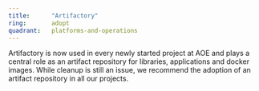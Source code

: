 ```yaml
---
title:      "Artifactory"
ring:       adopt
quadrant:   platforms-and-operations
---
```


Artifactory is now used in every newly started project at AOE and plays a central role as an artifact repository for libraries, applications and docker images. 
While cleanup is still an issue, we recommend the adoption of an artifact repository in all our projects.
